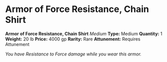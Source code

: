 # Armor of Force Resistance, Chain Shirt

**Armor of Force Resistance, Chain Shirt**
_Medium_
**Type:** Medium
**Quantity:** 1
**Weight:** 20 lb
**Price:** 4000 gp
**Rarity:** Rare
**Attunement:** Requires Attunement

*You have Resistance to Force damage while you wear this armor.*